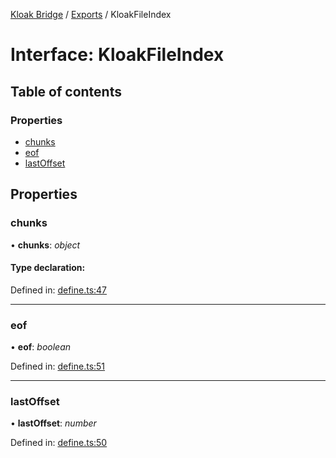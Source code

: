 [Kloak Bridge](../README.md) / [Exports](../modules.md) / KloakFileIndex

# Interface: KloakFileIndex

## Table of contents

### Properties

- [chunks](kloakfileindex.md#chunks)
- [eof](kloakfileindex.md#eof)
- [lastOffset](kloakfileindex.md#lastoffset)

## Properties

### chunks

• **chunks**: *object*

#### Type declaration:

Defined in: [define.ts:47](https://github.com/CoNET-project/kloak-bridge/blob/8b4497c/src/define.ts#L47)

___

### eof

• **eof**: *boolean*

Defined in: [define.ts:51](https://github.com/CoNET-project/kloak-bridge/blob/8b4497c/src/define.ts#L51)

___

### lastOffset

• **lastOffset**: *number*

Defined in: [define.ts:50](https://github.com/CoNET-project/kloak-bridge/blob/8b4497c/src/define.ts#L50)
